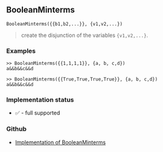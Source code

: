 ## BooleanMinterms

```
BooleanMinterms({{b1,b2,...}}, {v1,v2,...})
```

> create the disjunction of the variables `{v1,v2,...}`.
 
### Examples

``` 
>> BooleanMinterms({{1,1,1,1}}, {a, b, c,d}) 
a&&b&&c&&d 
        
>> BooleanMinterms({{True,True,True,True}}, {a, b, c,d}) 
a&&b&&c&&d 
```






### Implementation status

* &#x2705; - full supported

### Github

* [Implementation of BooleanMinterms](https://github.com/axkr/symja_android_library/blob/master/symja_android_library/matheclipse-core/src/main/java/org/matheclipse/core/builtin/BooleanFunctions.java#L1359) 
